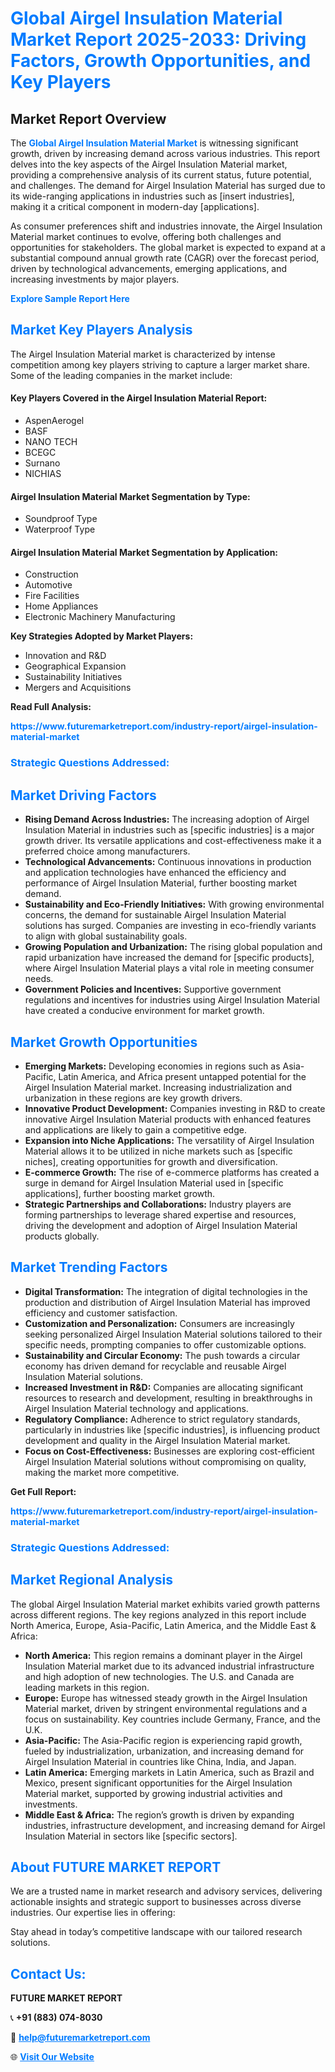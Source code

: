 <h1 style="color: #007BFF;">Global Airgel Insulation Material Market Report 2025-2033: Driving Factors, Growth Opportunities, and Key Players</h1>

<section id="overview">
<h2>Market Report Overview</h2>
<p>The <a href="https://www.futuremarketreport.com/industry-report/airgel-insulation-material-market" style="color: #007BFF; text-decoration: none;"><strong>Global Airgel Insulation Material Market</strong></a> is witnessing significant growth, driven by increasing demand across various industries. This report delves into the key aspects of the Airgel Insulation Material market, providing a comprehensive analysis of its current status, future potential, and challenges. The demand for Airgel Insulation Material has surged due to its wide-ranging applications in industries such as [insert industries], making it a critical component in modern-day [applications].</p>
<p>As consumer preferences shift and industries innovate, the Airgel Insulation Material market continues to evolve, offering both challenges and opportunities for stakeholders. The global market is expected to expand at a substantial compound annual growth rate (CAGR) over the forecast period, driven by technological advancements, emerging applications, and increasing investments by major players.</p>
</section>

<section id="overview">
<p><a href="https://www.futuremarketreport.com/request-sample/reportId=59730" style="color: #007BFF; text-decoration: none;"><strong>Explore Sample Report Here</strong></a></p>
</section>

<section id="key-players">
<h2 style="color: #007BFF;">Market Key Players Analysis</h2>
<p>The Airgel Insulation Material market is characterized by intense competition among key players striving to capture a larger market share. Some of the leading companies in the market include:</p>
<h4>Key Players Covered in the Airgel Insulation Material Report:</h4>
<ul><li>AspenAerogel</li><li>BASF</li><li>NANO TECH</li><li>BCEGC</li><li>Surnano</li><li>NICHIAS</li></ul>
<h4>Airgel Insulation Material Market Segmentation by Type:</h4>
<ul><li>Soundproof Type</li><li>Waterproof Type</li></ul>

<h4>Airgel Insulation Material Market Segmentation by Application:</h4>
<ul><li>Construction</li><li>Automotive</li><li>Fire Facilities</li><li>Home Appliances</li><li>Electronic Machinery Manufacturing</li></ul>
<p><strong>Key Strategies Adopted by Market Players:</strong></p>
<ul>
<li>Innovation and R&D</li>
<li>Geographical Expansion</li>
<li>Sustainability Initiatives</li>
<li>Mergers and Acquisitions</li>
</ul>
</section>

<section>
<p><strong>Read Full Analysis: </strong></p><a href="https://www.futuremarketreport.com/industry-report/airgel-insulation-material-market" style="color: #007BFF; text-decoration: none;"><strong>https://www.futuremarketreport.com/industry-report/airgel-insulation-material-market</strong></a>
<h3 style="color: #007BFF;">Strategic Questions Addressed:</h3>
</section>

<section id="driving-factors">
<h2 style="color: #007BFF;">Market Driving Factors</h2>
<ul>
<li><strong>Rising Demand Across Industries:</strong> The increasing adoption of Airgel Insulation Material in industries such as [specific industries] is a major growth driver. Its versatile applications and cost-effectiveness make it a preferred choice among manufacturers.</li>
<li><strong>Technological Advancements:</strong> Continuous innovations in production and application technologies have enhanced the efficiency and performance of Airgel Insulation Material, further boosting market demand.</li>
<li><strong>Sustainability and Eco-Friendly Initiatives:</strong> With growing environmental concerns, the demand for sustainable Airgel Insulation Material solutions has surged. Companies are investing in eco-friendly variants to align with global sustainability goals.</li>
<li><strong>Growing Population and Urbanization:</strong> The rising global population and rapid urbanization have increased the demand for [specific products], where Airgel Insulation Material plays a vital role in meeting consumer needs.</li>
<li><strong>Government Policies and Incentives:</strong> Supportive government regulations and incentives for industries using Airgel Insulation Material have created a conducive environment for market growth.</li>
</ul>
</section>

<section id="growth-opportunities">
<h2 style="color: #007BFF;">Market Growth Opportunities</h2>
<ul>
<li><strong>Emerging Markets:</strong> Developing economies in regions such as Asia-Pacific, Latin America, and Africa present untapped potential for the Airgel Insulation Material market. Increasing industrialization and urbanization in these regions are key growth drivers.</li>
<li><strong>Innovative Product Development:</strong> Companies investing in R&D to create innovative Airgel Insulation Material products with enhanced features and applications are likely to gain a competitive edge.</li>
<li><strong>Expansion into Niche Applications:</strong> The versatility of Airgel Insulation Material allows it to be utilized in niche markets such as [specific niches], creating opportunities for growth and diversification.</li>
<li><strong>E-commerce Growth:</strong> The rise of e-commerce platforms has created a surge in demand for Airgel Insulation Material used in [specific applications], further boosting market growth.</li>
<li><strong>Strategic Partnerships and Collaborations:</strong> Industry players are forming partnerships to leverage shared expertise and resources, driving the development and adoption of Airgel Insulation Material products globally.</li>
</ul>
</section>

<section id="trending-factors">
<h2 style="color: #007BFF;">Market Trending Factors</h2>
<ul>
<li><strong>Digital Transformation:</strong> The integration of digital technologies in the production and distribution of Airgel Insulation Material has improved efficiency and customer satisfaction.</li>
<li><strong>Customization and Personalization:</strong> Consumers are increasingly seeking personalized Airgel Insulation Material solutions tailored to their specific needs, prompting companies to offer customizable options.</li>
<li><strong>Sustainability and Circular Economy:</strong> The push towards a circular economy has driven demand for recyclable and reusable Airgel Insulation Material solutions.</li>
<li><strong>Increased Investment in R&D:</strong> Companies are allocating significant resources to research and development, resulting in breakthroughs in Airgel Insulation Material technology and applications.</li>
<li><strong>Regulatory Compliance:</strong> Adherence to strict regulatory standards, particularly in industries like [specific industries], is influencing product development and quality in the Airgel Insulation Material market.</li>
<li><strong>Focus on Cost-Effectiveness:</strong> Businesses are exploring cost-efficient Airgel Insulation Material solutions without compromising on quality, making the market more competitive.</li>
</ul>
</section>

<section>
<p><strong>Get Full Report: </strong></p><a href="https://www.futuremarketreport.com/industry-report/airgel-insulation-material-market" style="color: #007BFF; text-decoration: none;"><strong>https://www.futuremarketreport.com/industry-report/airgel-insulation-material-market</strong></a>
<h3 style="color: #007BFF;">Strategic Questions Addressed:</h3>
</section>


<section id="regional-analysis">
<h2 style="color: #007BFF;">Market Regional Analysis</h2>
<p>The global Airgel Insulation Material market exhibits varied growth patterns across different regions. The key regions analyzed in this report include North America, Europe, Asia-Pacific, Latin America, and the Middle East & Africa:</p>
<ul>
<li><strong>North America:</strong> This region remains a dominant player in the Airgel Insulation Material market due to its advanced industrial infrastructure and high adoption of new technologies. The U.S. and Canada are leading markets in this region.</li>
<li><strong>Europe:</strong> Europe has witnessed steady growth in the Airgel Insulation Material market, driven by stringent environmental regulations and a focus on sustainability. Key countries include Germany, France, and the U.K.</li>
<li><strong>Asia-Pacific:</strong> The Asia-Pacific region is experiencing rapid growth, fueled by industrialization, urbanization, and increasing demand for Airgel Insulation Material in countries like China, India, and Japan.</li>
<li><strong>Latin America:</strong> Emerging markets in Latin America, such as Brazil and Mexico, present significant opportunities for the Airgel Insulation Material market, supported by growing industrial activities and investments.</li>
<li><strong>Middle East & Africa:</strong> The region’s growth is driven by expanding industries, infrastructure development, and increasing demand for Airgel Insulation Material in sectors like [specific sectors].</li>
</ul>
</section>

<footer>
<h2 style="color: #007BFF;">About FUTURE MARKET REPORT</h2>
<p>We are a trusted name in market research and advisory services, delivering actionable insights and strategic support to businesses across diverse industries. Our expertise lies in offering:</p>

<p>Stay ahead in today’s competitive landscape with our tailored research solutions.</p>

<h2 style="color: #007BFF;">Contact Us:</h2>
<p><strong>FUTURE MARKET REPORT</strong></p>
<p>📞 <strong>+91 (883) 074-8030</strong></p>
<p>📧 <strong><a href="mailto:help@futuremarketreport.com" style="color: #007BFF;">help@futuremarketreport.com</a></strong></p>
<p>🌐 <strong><a href="https://www.futuremarketreport.com/" style="color: #007BFF;">Visit Our Website</a></strong></p>
</footer>